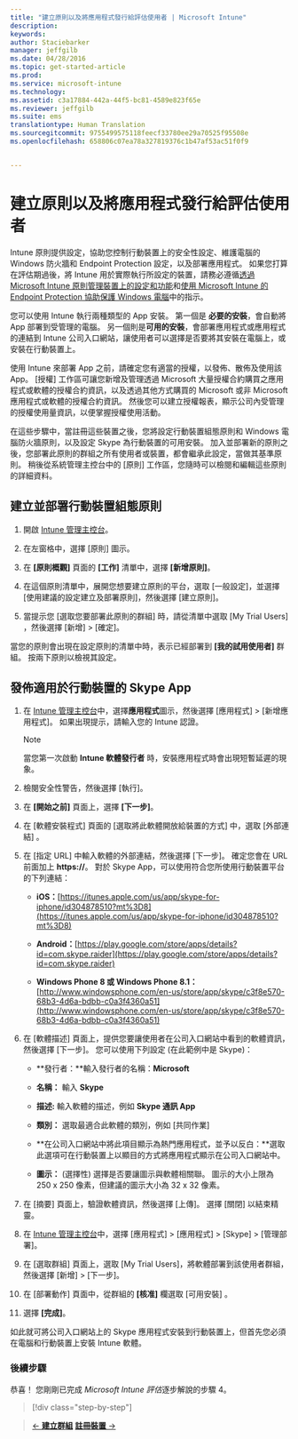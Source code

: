 ```yaml
---
title: "建立原則以及將應用程式發行給評估使用者 | Microsoft Intune"
description: 
keywords: 
author: Staciebarker
manager: jeffgilb
ms.date: 04/28/2016
ms.topic: get-started-article
ms.prod: 
ms.service: microsoft-intune
ms.technology: 
ms.assetid: c3a17884-442a-44f5-bc81-4589e823f65e
ms.reviewer: jeffgilb
ms.suite: ems
translationtype: Human Translation
ms.sourcegitcommit: 9755499575118feecf33780ee29a70525f95508e
ms.openlocfilehash: 658806c07ea78a327819376c1b47af53ac51f0f9


---
```



# 建立原則以及將應用程式發行給評估使用者
Intune 原則提供設定，協助您控制行動裝置上的安全性設定、維護電腦的 Windows 防火牆和 Endpoint Protection 設定，以及部署應用程式。 如果您打算在評估期過後，將 Intune 用於實際執行所設定的裝置，請務必遵循[透過 Microsoft Intune 原則管理裝置上的設定和功能](/intune/deploy-use/manage-settings-and-features-on-your-devices-with-microsoft-intune-policies)和[使用 Microsoft Intune 的 Endpoint Protection 協助保護 Windows 電腦](/intune/deploy-use/help-secure-windows-pcs-with-endpoint-protection-for-microsoft-intune)中的指示。

您可以使用 Intune 執行兩種類型的 App 安裝。 第一個是 **必要的安裝**，會自動將 App 部署到受管理的電腦。 另一個則是**可用的安裝**，會部署應用程式或應用程式的連結到 Intune 公司入口網站，讓使用者可以選擇是否要將其安裝在電腦上，或安裝在行動裝置上。

使用 Intune 來部署 App 之前，請確定您有適當的授權，以發佈、散佈及使用該 App。 [授權] 工作區可讓您新增及管理透過 Microsoft 大量授權合約購買之應用程式或軟體的授權合約資訊，以及透過其他方式購買的 Microsoft 或非 Microsoft 應用程式或軟體的授權合約資訊。 然後您可以建立授權報表，顯示公司內受管理的授權使用量資訊，以便掌握授權使用活動。

在這些步驟中，當註冊這些裝置之後，您將設定行動裝置組態原則和 Windows 電腦防火牆原則，以及設定 Skype 為行動裝置的可用安裝。 加入並部署新的原則之後，您部署此原則的群組之所有使用者或裝置，都會繼承此設定，當做其基準原則。 稍後從系統管理主控台中的 [原則]  工作區，您隨時可以檢閱和編輯這些原則的詳細資料。

## 建立並部署行動裝置組態原則

1.  開啟 [Intune 管理主控台](https://manage.microsoft.com/)。

2.  在左窗格中，選擇 [原則] 圖示。

3.  在 **[原則概觀]** 頁面的 **[工作]** 清單中，選擇 **[新增原則]**。

4.  在這個原則清單中，展開您想要建立原則的平台，選取 [一般設定]，並選擇 [使用建議的設定建立及部署原則]，然後選擇 [建立原則]。

5.  當提示您 [選取您要部署此原則的群組] 時，請從清單中選取 [My Trial Users] ，然後選擇 [新增] &gt; [確定]。

當您的原則會出現在設定原則的清單中時，表示已經部署到 **[我的試用使用者]** 群組。 按兩下原則以檢視其設定。

## 發佈適用於行動裝置的 Skype App

1.  在 [Intune 管理主控台](https://manage.microsoft.com/)中，選擇**應用程式**圖示，然後選擇 [應用程式] &gt; [新增應用程式]。 如果出現提示，請輸入您的 Intune 認證。

    > [!NOTE]
    > 當您第一次啟動 **Intune 軟體發行者** 時，安裝應用程式時會出現短暫延遲的現象。

2.  檢閱安全性警告，然後選擇 [執行]。

3.  在 **[開始之前]** 頁面上，選擇 **[下一步]**。

4.  在 [軟體安裝程式]  頁面的 [選取將此軟體開放給裝置的方式] 中，選取 [外部連結] 。

5.  在 [指定 URL] 中輸入軟體的外部連結，然後選擇 [下一步]。 確定您會在 URL 前面加上 **https://**。 對於 Skype App，可以使用符合您所使用行動裝置平台的下列連結：

    -   **iOS：**[https://itunes.apple.com/us/app/skype-for-iphone/id304878510?mt%3D8](https://itunes.apple.com/us/app/skype-for-iphone/id304878510?mt%3D8)

    -   **Android：**[https://play.google.com/store/apps/details?id=com.skype.raider](https://play.google.com/store/apps/details?id=com.skype.raider)

    -   **Windows Phone 8 或 Windows Phone 8.1：**[http://www.windowsphone.com/en-us/store/app/skype/c3f8e570-68b3-4d6a-bdbb-c0a3f4360a51](http://www.windowsphone.com/en-us/store/app/skype/c3f8e570-68b3-4d6a-bdbb-c0a3f4360a51)

6.  在 [軟體描述] 頁面上，提供您要讓使用者在公司入口網站中看到的軟體資訊，然後選擇 [下一步]。 您可以使用下列設定 (在此範例中是 Skype)：

    -   **發行者：**輸入發行者的名稱：**Microsoft**

    -   **名稱：** 輸入 **Skype**

    -   **描述:** 輸入軟體的描述，例如 **Skype 通訊 App**

    -   **類別：** 選取最適合此軟體的類別，例如 [共同作業] 

    -   **在公司入口網站中將此項目顯示為熱門應用程式，並予以反白：**選取此選項可在行動裝置上以顯目的方式將應用程式顯示在公司入口網站中。

    -   **圖示：**  (選擇性) 選擇是否要讓圖示與軟體相關聯。 圖示的大小上限為 250 x 250 像素，但建議的圖示大小為 32 x 32 像素。

7.  在 [摘要] 頁面上，驗證軟體資訊，然後選擇 [上傳]。 選擇 [關閉] 以結束精靈。

8.  在 [Intune 管理主控台](https://manage.microsoft.com/)中，選擇 [應用程式] &gt; [應用程式] &gt; [Skype] &gt; [管理部署]。

9. 在 [選取群組] 頁面上，選取 [My Trial Users]，將軟體部署到該使用者群組，然後選擇 [新增] &gt; [下一步]。

10. 在 [部署動作]  頁面中，從群組的 **[核准]** 欄選取 [可用安裝]  。

11. 選擇 **[完成]**。

如此就可將公司入口網站上的 Skype 應用程式安裝到行動裝置上，但首先您必須在電腦和行動裝置上安裝 Intune 軟體。

### 後續步驟
恭喜！ 您剛剛已完成 *Microsoft Intune 評估*逐步解說的步驟 4。

>[!div class="step-by-step"]

>[&larr; **建立群組**](.\get-started-with-a-30-day-trial-of-microsoft-intune-step-3.md)     [**註冊裝置** &rarr;](.\get-started-with-a-30-day-trial-of-microsoft-intune-step-5.md)  



<!--HONumber=Jun16_HO4-->


